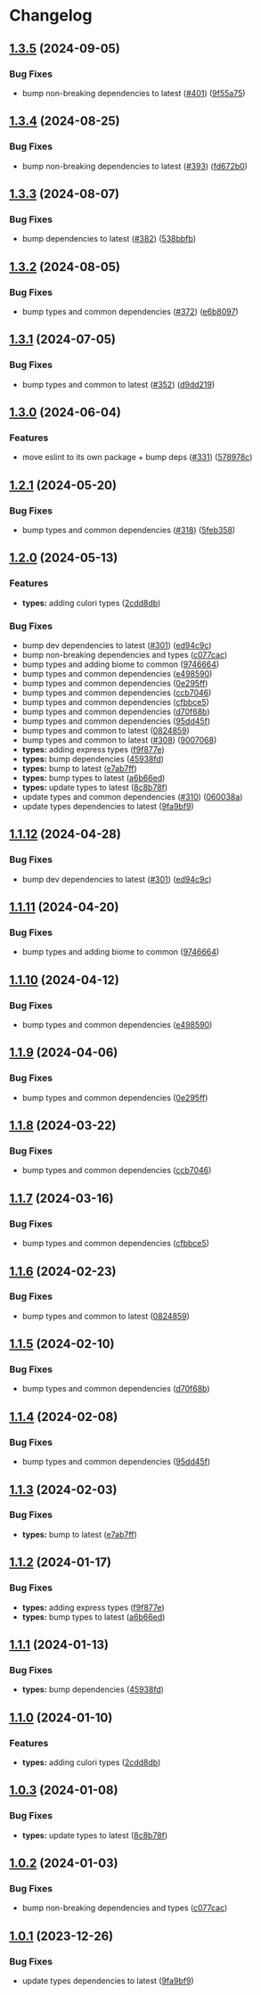 # Changelog

## [1.3.5](https://github.com/versini-org/dev-dependencies/compare/dev-dependencies-types-v1.3.4...dev-dependencies-types-v1.3.5) (2024-09-05)


### Bug Fixes

* bump non-breaking dependencies to latest ([#401](https://github.com/versini-org/dev-dependencies/issues/401)) ([9f55a75](https://github.com/versini-org/dev-dependencies/commit/9f55a75792ad9f36f69e27be3190d70ddf058157))

## [1.3.4](https://github.com/aversini/dev-dependencies/compare/dev-dependencies-types-v1.3.3...dev-dependencies-types-v1.3.4) (2024-08-25)


### Bug Fixes

* bump non-breaking dependencies to latest ([#393](https://github.com/aversini/dev-dependencies/issues/393)) ([fd672b0](https://github.com/aversini/dev-dependencies/commit/fd672b0836d780b2bd2c60732d5fd954d8437a2c))

## [1.3.3](https://github.com/aversini/dev-dependencies/compare/dev-dependencies-types-v1.3.2...dev-dependencies-types-v1.3.3) (2024-08-07)


### Bug Fixes

* bump dependencies to latest ([#382](https://github.com/aversini/dev-dependencies/issues/382)) ([538bbfb](https://github.com/aversini/dev-dependencies/commit/538bbfbd8c14a51086ce50a15fe7ea915b9f6d4e))

## [1.3.2](https://github.com/aversini/dev-dependencies/compare/dev-dependencies-types-v1.3.1...dev-dependencies-types-v1.3.2) (2024-08-05)


### Bug Fixes

* bump types and common dependencies ([#372](https://github.com/aversini/dev-dependencies/issues/372)) ([e6b8097](https://github.com/aversini/dev-dependencies/commit/e6b809768d067c48f95563a6d70ee8afbd1a7bcb))

## [1.3.1](https://github.com/aversini/dev-dependencies/compare/dev-dependencies-types-v1.3.0...dev-dependencies-types-v1.3.1) (2024-07-05)


### Bug Fixes

* bump types and common to latest ([#352](https://github.com/aversini/dev-dependencies/issues/352)) ([d9dd219](https://github.com/aversini/dev-dependencies/commit/d9dd219c9a65391dfef810f8243a0f8cacaa293c))

## [1.3.0](https://github.com/aversini/dev-dependencies/compare/dev-dependencies-types-v1.2.1...dev-dependencies-types-v1.3.0) (2024-06-04)


### Features

* move eslint to its own package + bump deps ([#331](https://github.com/aversini/dev-dependencies/issues/331)) ([578978c](https://github.com/aversini/dev-dependencies/commit/578978c33b4138e1f0eabbfa5a95fcc86466dca6))

## [1.2.1](https://github.com/aversini/dev-dependencies/compare/dev-dependencies-types-v1.2.0...dev-dependencies-types-v1.2.1) (2024-05-20)


### Bug Fixes

* bump types and common dependencies ([#318](https://github.com/aversini/dev-dependencies/issues/318)) ([5feb358](https://github.com/aversini/dev-dependencies/commit/5feb35880892513757f8bb75d8898ce0d95f777b))

## [1.2.0](https://github.com/aversini/dev-dependencies/compare/dev-dependencies-types-v1.1.13...dev-dependencies-types-v1.2.0) (2024-05-13)


### Features

* **types:** adding culori types ([2cdd8db](https://github.com/aversini/dev-dependencies/commit/2cdd8dbd3576fc0dab22c62d10e9eb71943d5a5a))


### Bug Fixes

* bump dev dependencies to latest ([#301](https://github.com/aversini/dev-dependencies/issues/301)) ([ed94c9c](https://github.com/aversini/dev-dependencies/commit/ed94c9ce1cd67d6a372f1ef077affb396d8ba61f))
* bump non-breaking dependencies and types ([c077cac](https://github.com/aversini/dev-dependencies/commit/c077caca0f7600a9c0c0093b7aa5b36a50cb9e8a))
* bump types and adding biome to common ([9746664](https://github.com/aversini/dev-dependencies/commit/974666418cee2dcbd2213ab7d13bf064d1db199e))
* bump types and common dependencies ([e498590](https://github.com/aversini/dev-dependencies/commit/e49859074a692e58dfdeb8a303e0995515bffbf7))
* bump types and common dependencies ([0e295ff](https://github.com/aversini/dev-dependencies/commit/0e295ff88cc278e01ac0409f4589ac6944a47210))
* bump types and common dependencies ([ccb7046](https://github.com/aversini/dev-dependencies/commit/ccb70466daf0ba00b5c4c6eac0c62b7abc47fe11))
* bump types and common dependencies ([cfbbce5](https://github.com/aversini/dev-dependencies/commit/cfbbce51eac82e2b4d0e65ea8ff22cdacbac5632))
* bump types and common dependencies ([d70f68b](https://github.com/aversini/dev-dependencies/commit/d70f68b6ddcbfb70a6498bff623ccf3901d1343e))
* bump types and common dependencies ([95dd45f](https://github.com/aversini/dev-dependencies/commit/95dd45f3fea9ec782c984b4129e731565524db3c))
* bump types and common to latest ([0824859](https://github.com/aversini/dev-dependencies/commit/082485986d601082c0fffbe3975dd773e496a5c6))
* bump types and common to latest ([#308](https://github.com/aversini/dev-dependencies/issues/308)) ([9007068](https://github.com/aversini/dev-dependencies/commit/9007068ec1c5c047108368975120a8f2758e223c))
* **types:** adding express types ([f9f877e](https://github.com/aversini/dev-dependencies/commit/f9f877ef6332080ffaf21cbb78cb8f924046c345))
* **types:** bump dependencies ([45938fd](https://github.com/aversini/dev-dependencies/commit/45938fd7f3be20df054144ccc4784238c74f21f8))
* **types:** bump to latest ([e7ab7ff](https://github.com/aversini/dev-dependencies/commit/e7ab7ff6492151cf356f8fb36db51668d750dcc7))
* **types:** bump types to latest ([a6b66ed](https://github.com/aversini/dev-dependencies/commit/a6b66edb348c420601409b341a38bef82c05e7f4))
* **types:** update types to latest ([8c8b78f](https://github.com/aversini/dev-dependencies/commit/8c8b78f1b36706b2c94af7f559fa8a879e7ee1a7))
* update types and common dependencies ([#310](https://github.com/aversini/dev-dependencies/issues/310)) ([060038a](https://github.com/aversini/dev-dependencies/commit/060038a56f8af1068c4ca4b02e759291388b171a))
* update types dependencies to latest ([9fa9bf9](https://github.com/aversini/dev-dependencies/commit/9fa9bf911e824445d253d65640fc45f227e1417c))

## [1.1.12](https://github.com/aversini/dev-dependencies/compare/dev-dependencies-types-v1.1.11...dev-dependencies-types-v1.1.12) (2024-04-28)


### Bug Fixes

* bump dev dependencies to latest ([#301](https://github.com/aversini/dev-dependencies/issues/301)) ([ed94c9c](https://github.com/aversini/dev-dependencies/commit/ed94c9ce1cd67d6a372f1ef077affb396d8ba61f))

## [1.1.11](https://github.com/aversini/dev-dependencies/compare/dev-dependencies-types-v1.1.10...dev-dependencies-types-v1.1.11) (2024-04-20)


### Bug Fixes

* bump types and adding biome to common ([9746664](https://github.com/aversini/dev-dependencies/commit/974666418cee2dcbd2213ab7d13bf064d1db199e))

## [1.1.10](https://github.com/aversini/dev-dependencies/compare/dev-dependencies-types-v1.1.9...dev-dependencies-types-v1.1.10) (2024-04-12)


### Bug Fixes

* bump types and common dependencies ([e498590](https://github.com/aversini/dev-dependencies/commit/e49859074a692e58dfdeb8a303e0995515bffbf7))

## [1.1.9](https://github.com/aversini/dev-dependencies/compare/dev-dependencies-types-v1.1.8...dev-dependencies-types-v1.1.9) (2024-04-06)


### Bug Fixes

* bump types and common dependencies ([0e295ff](https://github.com/aversini/dev-dependencies/commit/0e295ff88cc278e01ac0409f4589ac6944a47210))

## [1.1.8](https://github.com/aversini/dev-dependencies/compare/dev-dependencies-types-v1.1.7...dev-dependencies-types-v1.1.8) (2024-03-22)


### Bug Fixes

* bump types and common dependencies ([ccb7046](https://github.com/aversini/dev-dependencies/commit/ccb70466daf0ba00b5c4c6eac0c62b7abc47fe11))

## [1.1.7](https://github.com/aversini/dev-dependencies/compare/dev-dependencies-types-v1.1.6...dev-dependencies-types-v1.1.7) (2024-03-16)


### Bug Fixes

* bump types and common dependencies ([cfbbce5](https://github.com/aversini/dev-dependencies/commit/cfbbce51eac82e2b4d0e65ea8ff22cdacbac5632))

## [1.1.6](https://github.com/aversini/dev-dependencies/compare/dev-dependencies-types-v1.1.5...dev-dependencies-types-v1.1.6) (2024-02-23)


### Bug Fixes

* bump types and common to latest ([0824859](https://github.com/aversini/dev-dependencies/commit/082485986d601082c0fffbe3975dd773e496a5c6))

## [1.1.5](https://github.com/aversini/dev-dependencies/compare/dev-dependencies-types-v1.1.4...dev-dependencies-types-v1.1.5) (2024-02-10)


### Bug Fixes

* bump types and common dependencies ([d70f68b](https://github.com/aversini/dev-dependencies/commit/d70f68b6ddcbfb70a6498bff623ccf3901d1343e))

## [1.1.4](https://github.com/aversini/dev-dependencies/compare/dev-dependencies-types-v1.1.3...dev-dependencies-types-v1.1.4) (2024-02-08)


### Bug Fixes

* bump types and common dependencies ([95dd45f](https://github.com/aversini/dev-dependencies/commit/95dd45f3fea9ec782c984b4129e731565524db3c))

## [1.1.3](https://github.com/aversini/dev-dependencies/compare/dev-dependencies-types-v1.1.2...dev-dependencies-types-v1.1.3) (2024-02-03)


### Bug Fixes

* **types:** bump to latest ([e7ab7ff](https://github.com/aversini/dev-dependencies/commit/e7ab7ff6492151cf356f8fb36db51668d750dcc7))

## [1.1.2](https://github.com/aversini/dev-dependencies/compare/dev-dependencies-types-v1.1.1...dev-dependencies-types-v1.1.2) (2024-01-17)


### Bug Fixes

* **types:** adding express types ([f9f877e](https://github.com/aversini/dev-dependencies/commit/f9f877ef6332080ffaf21cbb78cb8f924046c345))
* **types:** bump types to latest ([a6b66ed](https://github.com/aversini/dev-dependencies/commit/a6b66edb348c420601409b341a38bef82c05e7f4))

## [1.1.1](https://github.com/aversini/dev-dependencies/compare/dev-dependencies-types-v1.1.0...dev-dependencies-types-v1.1.1) (2024-01-13)


### Bug Fixes

* **types:** bump dependencies ([45938fd](https://github.com/aversini/dev-dependencies/commit/45938fd7f3be20df054144ccc4784238c74f21f8))

## [1.1.0](https://github.com/aversini/dev-dependencies/compare/dev-dependencies-types-v1.0.3...dev-dependencies-types-v1.1.0) (2024-01-10)


### Features

* **types:** adding culori types ([2cdd8db](https://github.com/aversini/dev-dependencies/commit/2cdd8dbd3576fc0dab22c62d10e9eb71943d5a5a))

## [1.0.3](https://github.com/aversini/dev-dependencies/compare/dev-dependencies-types-v1.0.2...dev-dependencies-types-v1.0.3) (2024-01-08)


### Bug Fixes

* **types:** update types to latest ([8c8b78f](https://github.com/aversini/dev-dependencies/commit/8c8b78f1b36706b2c94af7f559fa8a879e7ee1a7))

## [1.0.2](https://github.com/aversini/dev-dependencies/compare/dev-dependencies-types-v1.0.1...dev-dependencies-types-v1.0.2) (2024-01-03)


### Bug Fixes

* bump non-breaking dependencies and types ([c077cac](https://github.com/aversini/dev-dependencies/commit/c077caca0f7600a9c0c0093b7aa5b36a50cb9e8a))

## [1.0.1](https://github.com/aversini/dev-dependencies/compare/dev-dependencies-types-v1.0.0...dev-dependencies-types-v1.0.1) (2023-12-26)


### Bug Fixes

* update types dependencies to latest ([9fa9bf9](https://github.com/aversini/dev-dependencies/commit/9fa9bf911e824445d253d65640fc45f227e1417c))
